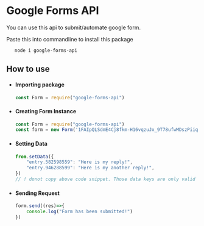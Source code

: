 # Google Forms API
You can use this api to submit/automate google form.

Paste this into commandline to install this package
```
   node i google-forms-api 
```

## How to use

-  #### Importing package

    ```js
    const Form = require("google-forms-api")
    ```
- #### Creating Form Instance
    
    ```js
    const Form = require("google-forms-api")
    const form = new Form('1FAIpQLSdmE4Cj8fkm-H16vqzuJx_9T78ufwMDszPiiqCiENNoop7s1A') // Form id
    ```
- #### Setting Data
    ```js
    from.setData({
        "entry.582598559": "Here is my reply!",
        "entry.946288599": "Here is my another reply!",
    })
    // ! donot copy above code snippet. Those data keys are only valid for my form. You have to see the network tab while submitting the form and get the key values for now.
    ```
- #### Sending Request

    ```js
    form.send((res)=>{
        console.log("Form has been submitted!")
    })
    ```




